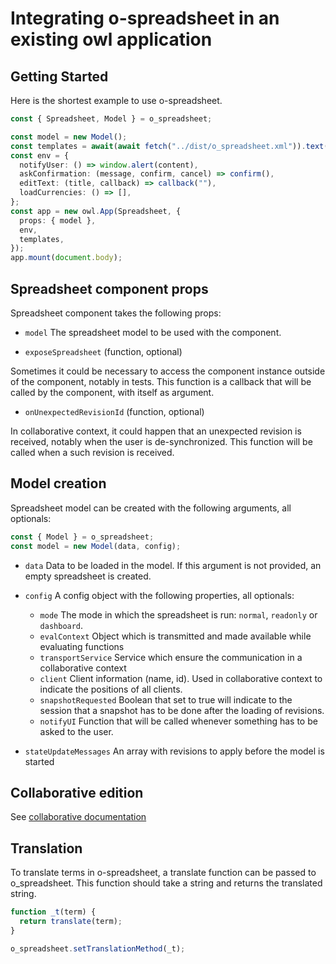 # Integrating o-spreadsheet in an existing owl application

## Getting Started

Here is the shortest example to use o-spreadsheet.

```typescript
const { Spreadsheet, Model } = o_spreadsheet;

const model = new Model();
const templates = await(await fetch("../dist/o_spreadsheet.xml")).text();
const env = {
  notifyUser: () => window.alert(content),
  askConfirmation: (message, confirm, cancel) => confirm(),
  editText: (title, callback) => callback(""),
  loadCurrencies: () => [],
};
const app = new owl.App(Spreadsheet, {
  props: { model },
  env,
  templates,
});
app.mount(document.body);
```

## Spreadsheet component props

Spreadsheet component takes the following props:

- `model`
  The spreadsheet model to be used with the component.

- `exposeSpreadsheet` (function, optional)

Sometimes it could be necessary to access the component instance outside of the component, notably in tests. This function is a callback that will be called by the component, with itself as argument.

- `onUnexpectedRevisionId` (function, optional)

In collaborative context, it could happen that an unexpected revision is received, notably when the user is de-synchronized. This function will be called when a such revision is received.

## Model creation

Spreadsheet model can be created with the following arguments, all optionals:

```ts
const { Model } = o_spreadsheet;
const model = new Model(data, config);
```

- `data`
  Data to be loaded in the model. If this argument is not provided, an empty spreadsheet is created.

- `config` A config object with the following properties, all optionals:

  - `mode` The mode in which the spreadsheet is run: `normal`, `readonly` or `dashboard`.
  - `evalContext` Object which is transmitted and made available while evaluating functions
  - `transportService` Service which ensure the communication in a collaborative context
  - `client` Client information (name, id). Used in collaborative context to indicate the positions of all clients.
  - `snapshotRequested` Boolean that set to true will indicate to the session that a snapshot has to be done after the loading of revisions.
  - `notifyUI` Function that will be called whenever something has to be asked to the user.

- `stateUpdateMessages`
  An array with revisions to apply before the model is started

## Collaborative edition

See [collaborative documentation](../integrating/collaborative/collaborative.md)

## Translation

To translate terms in o-spreadsheet, a translate function can be passed to o_spreadsheet.
This function should take a string and returns the translated string.

```typescript
function _t(term) {
  return translate(term);
}

o_spreadsheet.setTranslationMethod(_t);
```

